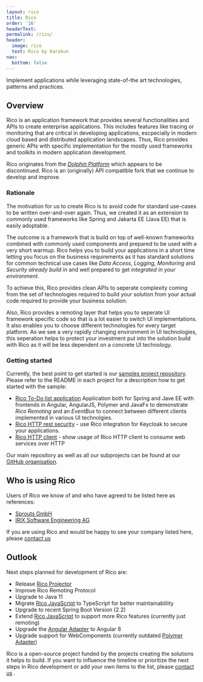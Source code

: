 ```yaml
---
layout: rico
title: Rico
order: '16'
headerText:
permalink: /rico/
header:
  image: rico
  text: Rico by Karakun
nav:
  bottom: false
---
```


Implement applications while leveraging state-of-the art technologies, patterns and practices.

## Overview

Rico is an application framework that provides several functionalities and APIs to create enterprise applications. 
This includes features like tracing or monitoring that are critical in developing applications, escpecially in modern cloud based and distributed application landscapes. 
Thus, Rico provides generic APIs with specific implementation for the mostly used frameworks and toolkits in modern application development.

Rico originates from the [_Dolphin Platform_](https://github.com/canoo/dolphin-platform/) which appears to be discontinued. Rico is an (originally) API compatible fork that we continue to develop and improve.

### Rationale

The motivation for us to create Rico is to avoid code for standard use-cases to be written over-and-over again. Thus, we created it as an extension to commonly used frameworks like Spring and Jakarta EE (Java EE) that is easily adoptable.

The outcome is a framework that is build on top of well-known frameworks combined with commonly used components and prepared to be used with a very short warmup. 
Rico helps you to build your applications in a short time letting you focus on the business requirements as it has standard solutions for common technical use cases like _Data Access_, _Logging_, _Monitoring_ and _Security_ *already build in* and well prepared to get *integrated in your environment*.

To achieve this, Rico provides clean APIs to seperate complexity coming from the set of technologies required to build your solution from your actual code required to provide your business solution.

Also, Rico provides a remoting layer that helps you to seperate UI framework specific code so that is a lot easier to switch UI implementations.
It also enables you to choose different technologies for every target platform. 
As we see a very rapidly changing environment in UI technologies, this seperation helps to protect your investment put into the solution build with Rico as it will be less dependent on a concrete UI technology.

### Getting started

Currently, the best point to get started is our [samples project repository](https://github.com/rico-projects/rico-samples). Please refer to the README in each project for a description how to get started with the sample:

* [Rico To-Do list application](https://github.com/rico-projects/rico-samples/tree/master/todo-list) Application both for Spring and Jave EE with frontends in Angular, AngularJS, Polymer and JavaFx to demonstrate _Rico Remoting_ and an _EventBus_ to connect between different clients implemented in various UI technolgies.
* [Rico HTTP rest security](https://github.com/rico-projects/rico-samples/tree/master/rest-security) - use Rico integration for Keycloak to secure your applications.
* [Rico HTTP client](https://github.com/rico-projects/rico-samples/tree/master/http-client) - show usage of Rico HTTP client to consume web services over HTTP 

Our main repository as well as all our subprojects can be found at our [GitHub organisation](https://github.com/rico-projects/).

## Who is using Rico

Users of Rico we know of and who have agreed to be listed here as references:

* [Sprouts GmbH](https://www.sprouts.aero/)
* [IRIX Software Engineering AG](https://www.irix.ch/)

If you are using Rico and would be happy to see your company listed here, please [contact us](mailto:info@karakun.com)

## Outlook 

Next steps planned for development of Rico are:

* Release [Rico Projector](https://github.com/rico-projects/rico-projector)
* Improve Rico Remoting Protocol
* Upgrade to Java 11
* Migrate [Rico JavaScript](https://github.com/rico-projects/rico-js) to TypeScript for better maintainablility
* Upgrade to recent Spring Boot Version (2.2)
* Extend [Rico JavaScript](https://github.com/rico-projects/rico-js) to support more Rico features (currently just remoting)
* Upgrade the [Angular Adapter](https://github.com/rico-projects/rico-angular) to Angular 8
* Upgrade support for WebComponents (currently outdated [Polymer Adapter](https://github.com/rico-projects/rico-polymer))

Rico is a open-source project funded by the projects creating the solutions it helps to build. If you want to influence the timeline or prioritize the next steps in Rico development or add your own items to the list, please [contact us](mailto:info@karakun.com) .
